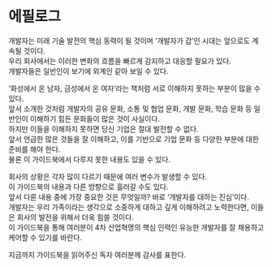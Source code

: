 # 에필로그

개발자는 미래 기술 발전의 핵심 동력이 될 것이며 ‘개발자가 갑’인 시대는 앞으로도 계속될 것이다.<br>
우리 회사에서는 이러한 변화의 흐름을 빠르게 감지하고 대응할 필요가 있다.<br>
개발자들은 일반인이 보기에 외계인 같아 보일 수 있다.<br>

‘화성에서 온 남자, 금성에서 온 여자’라는 책처럼 서로 이해하지 못하는 부분이 많을 수 있다.<br>
앞서 소개한 것처럼 개발자의 공유 문화, 소통 및 협업 문화, 개발 문화, 학습 문화 등 일반인이 이해하기 힘든 문화들이 많은 것이 사실이다.<br>
하지만 이들을 이해하지 못하면 당신 기업은 절대 발전할 수 없다.<br>
앞서 언급한 많은 것들을 잘 이해하고, 이를 기반으로 기업 문화 등 다양한 부분에 대한 준비를 해야 한다.<br>
물론 이 가이드북에서 다루지 못한 내용도 있을 수 있다.<br>

회사의 상황은 각자 많이 다르기 때문에 여러 변수가 발생할 수 있다.<br>
이 가이드북의 내용과 다른 방향으로 흘러갈 수도 있다.<br>
앞서 다룬 내용 중에 가장 중요한 것은 무엇일까? 바로 ‘개발자를 대하는 진심’이다.<br>
개발자는 우리 가족이라는 생각으로 소중하게 대하고 깊게 이해하려고 노력한다면, 이들은 회사의 발전을 위해서 더욱 힘쓸 것이다.<br>
이 가이드북을 통해 여러분이 4차 산업혁명의 핵심 인력인 유능한 개발자를 잘 채용하고 케어할 수 있기를 바란다.<br>

지금까지 가이드북을 읽어주신 독자 여러분께 감사를 표한다.<br>


